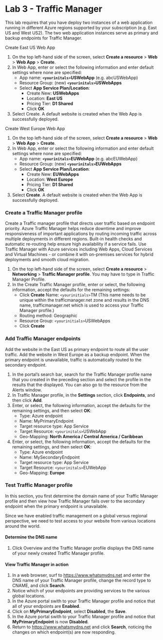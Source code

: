 # Lab 3 - Traffic Manager
This lab requires that you have deploy two instances of a web application running in different Azure regions supported by your subscription (e.g. East US and West US2). The two web application instances serve as primary and backup endpoints for Traffic Manager.

Create East US Web App
1)	On the top left-hand side of the screen, select **Create a resource** > **Web** > **Web App** > **Create**.
2)	In Web App, enter or select the following information and enter default settings where none are specified:
    * App name: **`<yourinitals>`USWebApp** (e.g. abcUSWebApp)
    * Resource Group: (new)  **`<yourinitals>`USWebApps**
    * Select **App Service Plan/Location**:
        * Create New: **USWebApps**
        * Location: **East US**
        * Pricing Tier: **D1 Shared**
        * Click **OK**
3)	Select Create.  A default website is created when the Web App is successfully deployed.

Create West Europe Web App
1)	On the top left-hand side of the screen, select **Create a resource** > **Web** > **Web App** > **Create**.
2)	In Web App, enter or select the following information and enter default settings where none are specified:
    * App name: **`<yourinitals>`EUWebApp** (e.g. abcEUWebApp)
    * Resource Group: (new)  **`<yourinitals>`EUWebApps**
    * Select **App Service Plan/Location**:
        * Create New: **EUWebApps**
        * Location: **West Europe**
        * Pricing Tier: **D1 Shared**
        * Click **OK**
3)	Select **Create**.  A default website is created when the Web App is successfully deployed.

### Create a Traffic Manager profile
Create a Traffic manager profile that directs user traffic based on endpoint priority.  Azure Traffic Manager helps reduce downtime and improve responsiveness of important applications by routing incoming traffic across multiple deployments in different regions. Built-in health checks and automatic re-routing help ensure high availability if a service fails. Use Traffic Manager with Azure services including Web Apps, Cloud Services and Virtual Machines - or combine it with on-premises services for hybrid deployments and smooth cloud migration.
1)	On the top left-hand side of the screen, select **Create a resource** > **Networking** > **Traffic Manager profile**. You may have to type in Traffic Manager Profile.
2)	In the Create Traffic Manager profile, enter or select, the following information, accept the defaults for the remaining settings:
    * Click **Create**
      Name: `<yourinitials>`TM (This name needs to be unique within the trafficmanager.net zone and results in the DNS name, trafficmanager.net which is used to access your Traffic Manager profile.)
    * Routing method: Geographic
    * Resource Group: `<yourinitials>`USWebApps
    * Click **Create**

### Add Traffic Manager endpoints
Add the website in the East US as primary endpoint to route all the user traffic. Add the website in West Europe as a backup endpoint. When the primary endpoint is unavailable, traffic is automatically routed to the secondary endpoint.
1)	In the portal’s search bar, search for the Traffic Manager profile name that you created in the preceding section and select the profile in the results that the displayed.  You can also go to the resource from the Alerts window.
2)	In Traffic Manager profile, in the **Settings** section, click **Endpoints**, and then click **Add**.
3)	Enter, or select, the following information, accept the defaults for the remaining settings, and then select **OK**:
    * Type: Azure endpoint
    * Name: MyPrimaryEndpoint
    * Target resource type: App Service
    * Target Resource: `<yourinitals>`USWebApp
    * Geo-Mapping: **North America / Central America / Caribbean**
4)	Enter, or select, the following information, accept the defaults for the remaining settings, and then select **OK**:
    * Type: Azure endpoint
    * Name: MySecondaryEndpoint
    * Target resource type: App Service
    * Target Resource: `<yourinitals>`EUWebApp
    * Geo-Mapping: **Europe**
 

### Test Traffic Manager profile
In this section, you first determine the domain name of your Traffic Manager profile and then view how Traffic Manager fails over to the secondary endpoint when the primary endpoint is unavailable.

Since we have enabled traffic management on a global versus regional perspective, we need to test access to your website from various locations around the world.


#### Determine the DNS name
1.	Click Overview and the Traffic Manager profile displays the DNS name of your newly created Traffic Manager profile.

#### View Traffic Manager in action
1)	In a web browser, surf to https://www.whatsmydns.net and enter the DNS name of your Traffic Manager profile, change the record type to CNAME, and click **Search**.
2) Notice which of your endpoints are providing services to the various global locations.
3) In the Azure portal swith to your Traffic Manager profile and notice that all of your endpoints are **Enabled**.
4) Click on **MyPrimaryEndpoint**, select **Disabled**, the **Save**.
5) In the Azure portal swith to your Traffic Manager profile and notice that **MyPrimaryEndpoint** is now **Disabled**.
6) Return to https://www.whatsmydns.net and click **Search**, noticing the changes on which endpoint(s) are now responding.
